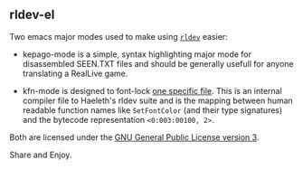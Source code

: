 ## rldev-el ##

Two emacs major modes used to make using
[`rldev`](http://dev.haeleth.net/rldev.shtml) easier:

 * kepago-mode is a simple, syntax highlighting major mode for disassembled
   SEEN.TXT files and should be generally usefull for anyone translating a
   RealLive game.

 * kfn-mode is designed to font-lock [one specific
   file](http://svn.haeleth.net/pub/rldev/lib/reallive.kfn). This is an
   internal compiler file to Haeleth's rldev suite and is the mapping between
   human readable function names like `SetFontColor` (and their type
   signatures) and the bytecode representation `<0:003:00100, 2>`.

Both are licensed under the [GNU General Public License version
3](http://www.gnu.org/licenses/gpl-3.0-standalone.html).

Share and Enjoy.
